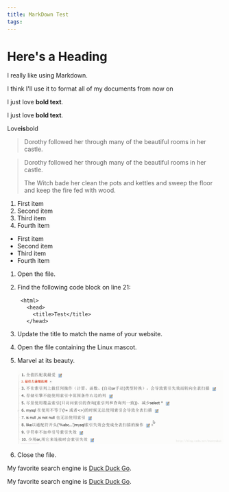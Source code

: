 ```yaml
---
title: MarkDown Test
tags:
---
```


# Here's a Heading

I really like using Markdown.

I think I'll use it to format all of my documents from now on

I just love **bold text**.	

I just love __bold text__.	

Love**is**bold

> Dorothy followed her through many of the beautiful rooms in her castle.



> Dorothy followed her through many of the beautiful rooms in her castle.
>
> The Witch bade her clean the pots and kettles and sweep the floor and keep the fire fed with wood.



1. First item
2. Second item
3. Third item
4. Fourth item

- First item
- Second item
- Third item
- Fourth item

1. Open the file.
2. Find the following code block on line 21:

        <html>
          <head>
            <title>Test</title>
          </head>

3. Update the title to match the name of your website.

1. Open the file containing the Linux mascot.
2. Marvel at its beauty.

    ![Tux, the Linux mascot](https://github.com/guaguaguaxia/StudyNotes/blob/master/MySQL/image/1.png)

3. Close the file.


My favorite search engine is [Duck Duck Go](https://duckduckgo.com).


My favorite search engine is [Duck Duck Go](https://duckduckgo.com "The best search engine for privacy").
